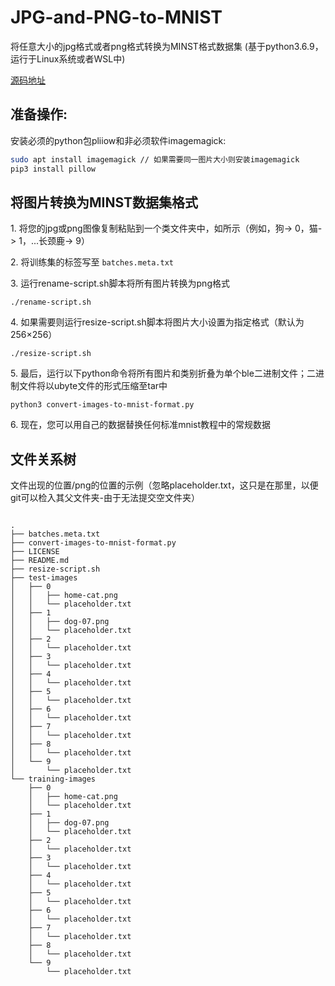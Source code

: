 # JPG-and-PNG-to-MNIST

将任意大小的jpg格式或者png格式转换为MINST格式数据集 (基于python3.6.9，运行于Linux系统或者WSL中)

[源码地址](https://github.com/gskielian/JPG-PNG-to-MNIST-NN-Format)


## 准备操作:

安装必须的python包pliiow和非必须软件imagemagick:

```bash
sudo apt install imagemagick // 如果需要同一图片大小则安装imagemagick
pip3 install pillow
```

## 将图片转换为MINST数据集格式


1\. 将您的jpg或png图像复制粘贴到一个类文件夹中，如所示（例如，狗-> 0，猫-> 1，...长颈鹿-> 9）

2\. 将训练集的标签写至 `batches.meta.txt`

3\. 运行rename-script.sh脚本将所有图片转换为png格式

`./rename-script.sh`

4\. 如果需要则运行resize-script.sh脚本将图片大小设置为指定格式（默认为256×256）

`./resize-script.sh`

5\. 最后，运行以下python命令将所有图片和类别折叠为单个ble二进制文件；二进制文件将以ubyte文件的形式压缩至tar中

`python3 convert-images-to-mnist-format.py`

6\. 现在，您可以用自己的数据替换任何标准mnist教程中的常规数据

## 文件关系树

文件出现的位置/png的位置的示例（忽略placeholder.txt，这只是在那里，以便git可以检入其父文件夹-由于无法提交空文件夹）
```

.
├── batches.meta.txt
├── convert-images-to-mnist-format.py
├── LICENSE
├── README.md
├── resize-script.sh
├── test-images
│   ├── 0
│   │   ├── home-cat.png
│   │   └── placeholder.txt
│   ├── 1
│   │   ├── dog-07.png
│   │   └── placeholder.txt
│   ├── 2
│   │   └── placeholder.txt
│   ├── 3
│   │   └── placeholder.txt
│   ├── 4
│   │   └── placeholder.txt
│   ├── 5
│   │   └── placeholder.txt
│   ├── 6
│   │   └── placeholder.txt
│   ├── 7
│   │   └── placeholder.txt
│   ├── 8
│   │   └── placeholder.txt
│   └── 9
│       └── placeholder.txt
└── training-images
    ├── 0
    │   ├── home-cat.png
    │   └── placeholder.txt
    ├── 1
    │   ├── dog-07.png
    │   └── placeholder.txt
    ├── 2
    │   └── placeholder.txt
    ├── 3
    │   └── placeholder.txt
    ├── 4
    │   └── placeholder.txt
    ├── 5
    │   └── placeholder.txt
    ├── 6
    │   └── placeholder.txt
    ├── 7
    │   └── placeholder.txt
    ├── 8
    │   └── placeholder.txt
    └── 9
        └── placeholder.txt
```
